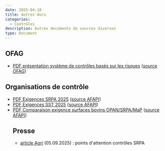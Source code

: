 ```yaml
---
date: 2025-04-18
title: Autres docs
categories:
  - Contrôles
description: Autres documents de sources diverses
type: Document
---
```


<h2 id="OFAG">OFAG</h2>

<ul>
  <li>
    <a href="../../fichiers/système_de_contrôle.pdf" target="_blank">PDF présentation système de contrôles basés sur les risques</a>
    (<a href="https://www.blw.admin.ch/fr/inscription-controles" target="_blank">source OFAG</a>)
  </li>
</ul>

<h2 id="OC">Organisations de contrôle</h2>

<ul>
  <li>
    <a href="../../fichiers/exigences_srpa_2025.pdf" target="_blank">PDF Exigences SRPA 2025</a>
    (<a href="https://www.afapi-fipo.ch/fileadmin/mr_afapi_fipo/user_upload/Documents/Prestations/SST-SRPA/Actuel/FR-Exigences_SRPA/1SRPA2025.pdf" target="_blank">source AFAPI</a>)
  </li>
  <li>
    <a href="../../fichiers/exigences_sst_2025.pdf" target="_blank">PDF Exigences SST 2025</a>
    (<a href="https://www.afapi-fipo.ch/fileadmin/mr_afapi_fipo/user_upload/Documents/Prestations/SST-SRPA/Actuel/FR-Exigences_SST/1SST2025.pdf" target="_blank">source AFAPI</a>)
  </li>
  <li>
    <a href="../../fichiers/surface_bovins.pdf" target="_blank">PDF Comparaison exigence surfaces bovins OPAN/SRPA/MaP</a>
    (<a href="https://www.afapi-fipo.ch/fileadmin/mr_afapi_fipo/user_upload/Documents/Prestations/SST-SRPA/Mise_au_paturage_-_MAP/FR-Instructions/Resume_normes_PA_-_SRPA.pdf" target="_blank">source AFAPI</a>)
  </li>

<h2 id="presse">Presse</h2>

<ul>
  <li>
    <a href="../../fichiers/agri_SRPA_05-09-2025.pdf" target="_blank">article Agri</a> (05.09.2025) : points d'attention contrôles SRPA 
  </li>
</ul>



</ul>
